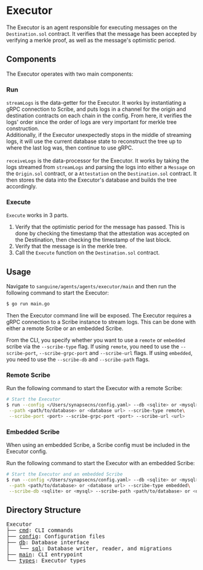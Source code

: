 # Executor
The Executor is an agent responsible for executing messages on the `Destination.sol` contract. It verifies that the message has been accepted by verifying a merkle proof, as well as the message's optimistic period.

## Components
The Executor operates with two main components:
### Run
`streamLogs` is the data-getter for the Executor. It works by instantiating a gRPC connection to Scribe, and puts logs in a channel for the origin and destination contracts on each chain in the config. From here, it verifies the logs' order since the order of logs are very important for merkle tree construction.
<br /> Additionally, if the Executor unexpectedly stops in the middle of streaming logs, it will use the current database state to reconstruct the tree up to where the last log was, then continue to use gRPC.
<br /> <br > `receiveLogs` is the data-processor for the Executor. It works by taking the logs streamed from `streamLogs` and parsing the logs into either a `Message` on the `Origin.sol` contract, or a `Attestation` on the `Destination.sol` contract. It then stores the data into the Executor's database and builds the tree accordingly.

### Execute
`Execute` works in 3 parts.
1. Verify that the optimistic period for the message has passed. This is done by checking the timestamp that the attestation was accepted on the Destination, then checking the timestamp of the last block.
2. Verify that the message is in the merkle tree.
3. Call the `Execute` function on the `Destination.sol` contract.

## Usage

Navigate to `sanguine/agents/agents/executor/main` and then run the following command to start the Executor:

```bash
$ go run main.go
```
Then the Executor command line will be exposed. The Executor requires a gRPC connection to a Scribe instance to stream logs. This can be done with either a remote Scribe or an embedded Scribe.

From the CLI, you specify whether you want to use a `remote` or `embedded` scribe via the `--scribe-type` flag. If using `remote`, you need to use the `--scribe-port`, `--scribe-grpc-port` and `--scribe-url` flags. If using `embedded`, you need to use the `--scribe-db` and `--scribe-path` flags.

### Remote Scribe

Run the following command to start the Executor with a remote Scribe:

```bash
# Start the Executor
$ run --config </Users/synapsecns/config.yaml> --db <sqlite> or <mysql>\
 --path <path/to/database> or <database url> --scribe-type remote\
 --scribe-port <port> --scribe-grpc-port <port> --scribe-url <url>
```

### Embedded Scribe

When using an embedded Scribe, a Scribe config must be included in the Executor config.

Run the following command to start the Executor with an embedded Scribe:

```bash
# Start the Executor and an embedded Scribe
$ run --config </Users/synapsecns/config.yaml> --db <sqlite> or <mysql>\
 --path <path/to/database> or <database url> --scribe-type embedded\
 --scribe-db <sqlite> or <mysql> --scribe-path <path/to/database> or <database url>
```


## Directory Structure

<pre>
Executor
├── <a href="./cmd">cmd</a>: CLI commands
├── <a href="./config">config</a>: Configuration files
├── <a href="./db">db</a>: Database interface
│   └── <a href="./db/datastore/sql">sql</a>: Database writer, reader, and migrations
├── <a href="./main">main</a>: CLI entrypoint
└── <a href="./types">types</a>: Executor types
</pre>
